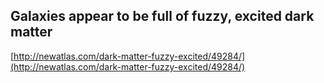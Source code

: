 ## Galaxies appear to be full of fuzzy, excited dark matter
  
  [http://newatlas.com/dark-matter-fuzzy-excited/49284/](http://newatlas.com/dark-matter-fuzzy-excited/49284/)